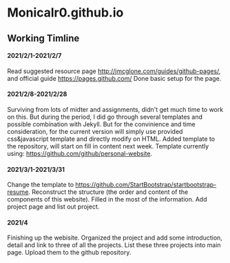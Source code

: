 # Monicalr0.github.io

## Working Timline 

#### 2021/2/1-2021/2/7
Read suggested resource page http://jmcglone.com/guides/github-pages/, and official guide https://pages.github.com/
Done basic setup for the page. 

#### 2021/2/8-2021/2/28
Surviving from lots of midter and assignments, didn't get much time to work on this. But during the period, I did go through several templates and possible combination with Jekyll. But for the convinience and time consideration, for the current version will simply use provided css&javascript template and directly modify on HTML. Added template to
the repository, will start on fill in content next week. 
Template currently using: https://github.com/github/personal-website. 

#### 2021/3/1-2021/3/31
Change the template to https://github.com/StartBootstrap/startbootstrap-resume. Reconstruct the structure (the order and content of the components of this website). Filled in the most of the information. Add project page and list out project.

#### 2021/4
Finishing up the webisite. Organized the project and add some introduction, detail and link to three of all the projects. List these three projects into main page. Upload them to the github repository. 


